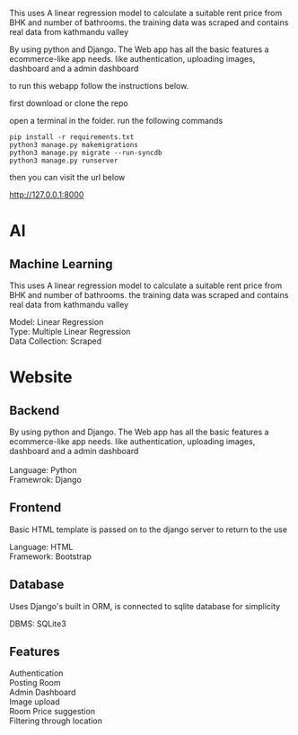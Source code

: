 

This uses A linear regression model to calculate a suitable rent price from BHK and number of bathrooms.
the training data was scraped and contains real data from kathmandu valley

By using python and Django. The Web app has all the basic features a ecommerce-like app needs.
like authentication, uploading images, dashboard and a admin dashboard


to run this webapp follow the instructions below. 

first download or clone the repo

open a terminal in the folder. 
run the following commands

```
pip install -r requirements.txt
python3 manage.py makemigrations
python3 manage.py migrate --run-syncdb
python3 manage.py runserver
```

then you can visit the url below

http://127.0.0.1:8000

# AI

## Machine Learning

This uses A linear regression model to calculate a suitable rent price from BHK and number of bathrooms.
the training data was scraped and contains real data from kathmandu valley  <br>

Model: Linear Regression  <br>
Type: Multiple Linear Regression  <br>
Data Collection: Scraped  <br>

# Website

## Backend 

By using python and Django. The Web app has all the basic features a ecommerce-like app needs.
like authentication, uploading images, dashboard and a admin dashboard <br>
 <br>
Language: Python  <br>
Framewrok: Django  <br>

## Frontend

Basic HTML template is passed on to the django server to return to the use  <br> 

Language: HTML <br>
Framework: Bootstrap  <br>

## Database

Uses Django's built in ORM, is connected to sqlite database for simplicity  <br>

DBMS: SQLite3  <br>

## Features

Authentication  <br>
Posting Room  <br>
Admin Dashboard  <br>
Image upload  <br>
Room Price suggestion  <br>
Filtering through location  <br>

